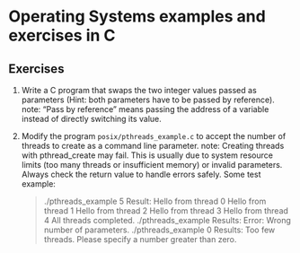 # Operating Systems examples and exercises in C

## Exercises

1. Write a C program that swaps the two integer values passed as parameters (Hint: both parameters have to be passed by reference).
   note: “Pass by reference” means passing the address of a variable instead of directly switching its value.

2. Modify the program ``posix/pthreads_example.c`` to accept the number of threads to create as a command line parameter.
   note: Creating threads with pthread_create may fail. 
   This is usually due to system resource limits (too many threads or insufficient memory) or invalid parameters. Always check the return value to handle errors safely.
   Some test example:
   > ./pthreads_example 5
      Result:
      Hello from thread 0
      Hello from thread 1
      Hello from thread 2
      Hello from thread 3
      Hello from thread 4
      All threads completed.
   > ./pthreads_example
      Results:
      Error: Wrong number of parameters.
   > ./pthreads_example 0
      Results:
      Too few threads. Please specify a number greater than zero.


